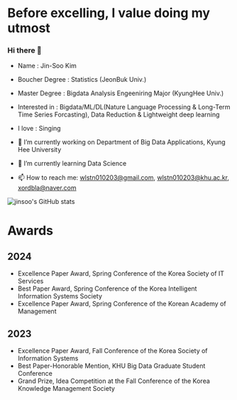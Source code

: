 # Before excelling, I value doing my utmost
### Hi there 👋


- Name : Jin-Soo Kim  

- Boucher Degree : Statistics (JeonBuk Univ.)  

- Master Degree : Bigdata Analysis Engeeniring Major (KyungHee Univ.)  

- Interested in : Bigdata/ML/DL(Nature Language Processing & Long-Term Time Series Forcasting), Data Reduction & Lightweight deep learning  

- I love : Singing

- 🔭 I’m currently working on Department of Big Data Applications, Kyung Hee University
  
- 🌱 I’m currently learning Data Science
  
- 📫 How to reach me: wlstn010203@gmail.com, wlstn010203@khu.ac.kr, xordbla@naver.com

![jinsoo's GitHub stats](https://github-readme-stats.vercel.app/api?username=jinsoo96&show_icons=true&theme=radical)



# Awards  

## 2024  

- Excellence Paper Award, Spring Conference of the Korea Society of IT Services
- Best Paper Award, Spring Conference of the Korea Intelligent Information Systems Society
- Excellence Paper Award, Spring Conference of the Korean Academy of Management  

## 2023  

- Excellence Paper Award, Fall Conference of the Korea Society of Information Systems
- Best Paper-Honorable Mention, KHU Big Data Graduate Student Conference
- Grand Prize, Idea Competition at the Fall Conference of the Korea Knowledge Management Society








